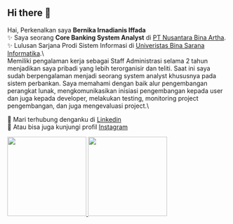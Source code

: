 ## Hi there 👋

<!--
**BernikaIffada/BernikaIffada** is a ✨ _special_ ✨ repository because its `README.md` (this file) appears on your GitHub profile.

Here are some ideas to get you started:

- 🔭 I’m currently working on ...
- 🌱 I’m currently learning ...
- 👯 I’m looking to collaborate on ...
- 🤔 I’m looking for help with ...
- 💬 Ask me about ...
- 📫 How to reach me: ...
- 😄 Pronouns: ...
- ⚡ Fun fact: ...
-->

Hai, Perkenalkan saya **Bernika Irnadianis Iffada**\
✨ Saya seorang **Core Banking System Analyst** di [PT Nusantara Bina Artha](https://nbagroup.co.id/).\
✨ Lulusan Sarjana Prodi Sistem Informasi di [Univeristas Bina Sarana Informatika](https://www.bsi.ac.id/ubsi/index.js).\  
Memiliki pengalaman kerja sebagai Staff Administrasi selama 2 tahun menjadikan saya pribadi yang lebih terorganisir dan teliti. Saat ini saya sudah berpengalaman menjadi seorang system analyst khususnya pada sistem perbankan. Saya memahami dengan baik alur pengembangan perangkat lunak, mengkomunikasikan inisiasi pengembangan kepada user dan juga kepada developer, melakukan testing, monitoring project pengembangan, dan juga mengevaluasi project.\


💬 Mari terhubung denganku di [Linkedin](http://www.linkedin.com/in/bernika-iffada-b6585a221)\
 👯 Atau bisa juga kunjungi profil [Instagram](https://www.instagram.com/bernika_iffada/)  


<p>
<a href="https://github.com/BernikaIffada">
  <img height="180em" src="https://github-readme-stats-eight-theta.vercel.app/api?username=BernikaIffada&show_icons=true&theme=algolia&include_all_commits=true&count_private=true"/>
  <img height="180em" src="https://github-readme-stats-eight-theta.vercel.app/api/top-langs/?username=BernikaIffada&layout=compact&langs_count=8&theme=algolia"/>
</a>
</p>
